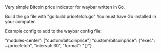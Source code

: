 Very simple Bitcoin price indicator for waybar written in Go.

Build the go file with "go build pricefetch.go"
You must have Go installed in your computer. 

Example config to add to the waybar config file:

"modules-center": ["custom/bitcoinprice"]
"custom/bitcoinprice": {"exec": ~/pricefetch", "interval: 30", "format": "{}"}
